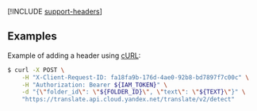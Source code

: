 [!INCLUDE [support-headers](../../_includes/ai-common/support-headers.md)]

## Examples

Example of adding a header using [cURL](https://curl.haxx.se):

```bash
$ curl -X POST \
    -H "X-Client-Request-ID: fa18fa9b-176d-4ae0-92b8-bd7897f7c00c" \
    -H "Authorization: Bearer ${IAM_TOKEN}" \
    -d "{\"folder_id\": \"${FOLDER_ID}\", \"text\": \"${TEXT}\"}" \
    "https://translate.api.cloud.yandex.net/translate/v2/detect"
```


